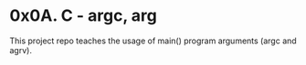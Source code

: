 # 0x0A. C - argc, arg

This project repo teaches the usage of main() program arguments (argc and agrv).
